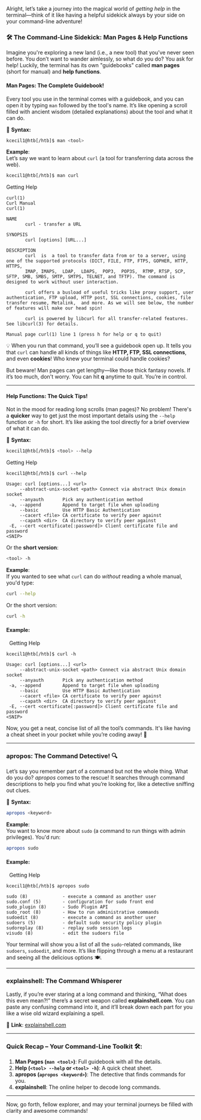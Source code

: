 Alright, let’s take a journey into the magical world of *getting help* in the terminal—think of it like having a helpful sidekick always by your side on your command-line adventure!

### 🛠️ **The Command-Line Sidekick: Man Pages & Help Functions**

Imagine you're exploring a new land (i.e., a new tool) that you’ve never seen before. You don’t want to wander aimlessly, so what do you do? You ask for help! Luckily, the terminal has its own "guidebooks" called **man pages** (short for manual) and **help functions**.

#### **Man Pages: The Complete Guidebook!**
Every tool you use in the terminal comes with a guidebook, and you can open it by typing `man` followed by the tool's name. It’s like opening a scroll filled with ancient wisdom (detailed explanations) about the tool and what it can do.

📝 **Syntax:**
```bash
kcecil1@htb[/htb]$ man <tool>
```

**Example**:  
Let’s say we want to learn about `curl` (a tool for transferring data across the web).

```bash
kcecil1@htb[/htb]$ man curl
```

Getting Help

```shell-session
curl(1)                                                             Curl Manual                                                            curl(1)

NAME
       curl - transfer a URL

SYNOPSIS
       curl [options] [URL...]

DESCRIPTION
       curl  is  a tool to transfer data from or to a server, using one of the supported protocols (DICT, FILE, FTP, FTPS, GOPHER, HTTP, HTTPS,  
       IMAP, IMAPS,  LDAP,  LDAPS,  POP3,  POP3S,  RTMP, RTSP, SCP, SFTP, SMB, SMBS, SMTP, SMTPS, TELNET, and TFTP). The command is designed to work without user interaction.

       curl offers a busload of useful tricks like proxy support, user authentication, FTP upload, HTTP post, SSL connections, cookies, file transfer resume, Metalink,  and more. As we will see below, the number of features will make our head spin!

       curl is powered by libcurl for all transfer-related features.  See libcurl(3) for details.

Manual page curl(1) line 1 (press h for help or q to quit)
```

💡 When you run that command, you’ll see a guidebook open up. It tells you that `curl` can handle all kinds of things like **HTTP, FTP, SSL connections**, and even **cookies**! Who knew your terminal could handle cookies?

But beware! Man pages can get lengthy—like those thick fantasy novels. If it’s too much, don't worry. You can hit **q** anytime to quit. You’re in control.

---

#### **Help Functions: The Quick Tips!**
Not in the mood for reading long scrolls (man pages)? No problem! There's a **quicker** way to get just the most important details using the `--help` function or `-h` for short. It’s like asking the tool directly for a brief overview of what it can do.

📝 **Syntax:**
```bash
kcecil1@htb[/htb]$ <tool> --help
```

  
Getting Help

```shell-session
kcecil1@htb[/htb]$ curl --help

Usage: curl [options...] <url>
     --abstract-unix-socket <path> Connect via abstract Unix domain socket
     --anyauth       Pick any authentication method
 -a, --append        Append to target file when uploading
     --basic         Use HTTP Basic Authentication
     --cacert <file> CA certificate to verify peer against
     --capath <dir>  CA directory to verify peer against
 -E, --cert <certificate[:password]> Client certificate file and password
<SNIP>
```

Or the **short version**:
```bash
<tool> -h
```

**Example**:  
If you wanted to see what `curl` can do *without* reading a whole manual, you'd type:

```bash
curl --help
```
Or the short version:
```bash
curl -h
```

#### Example:

  Getting Help

```shell-session
kcecil1@htb[/htb]$ curl -h

Usage: curl [options...] <url>
     --abstract-unix-socket <path> Connect via abstract Unix domain socket
     --anyauth       Pick any authentication method
 -a, --append        Append to target file when uploading
     --basic         Use HTTP Basic Authentication
     --cacert <file> CA certificate to verify peer against
     --capath <dir>  CA directory to verify peer against
 -E, --cert <certificate[:password]> Client certificate file and password
<SNIP>
```

Now, you get a neat, concise list of all the tool’s commands. It's like having a cheat sheet in your pocket while you’re coding away! 🌟

---

### **apropos: The Command Detective! 🔍**

Let’s say you remember part of a command but not the whole thing. What do you do? *apropos* comes to the rescue! It searches through command descriptions to help you find what you’re looking for, like a detective sniffing out clues.

📝 **Syntax:**
```bash
apropos <keyword>
```

**Example**:  
You want to know more about `sudo` (a command to run things with admin privileges). You'd run:
```bash
apropos sudo
```

#### Example:

  Getting Help

```shell-session
kcecil1@htb[/htb]$ apropos sudo

sudo (8)             - execute a command as another user
sudo.conf (5)        - configuration for sudo front end
sudo_plugin (8)      - Sudo Plugin API
sudo_root (8)        - How to run administrative commands
sudoedit (8)         - execute a command as another user
sudoers (5)          - default sudo security policy plugin
sudoreplay (8)       - replay sudo session logs
visudo (8)           - edit the sudoers file
```

Your terminal will show you a list of all the `sudo`-related commands, like `sudoers`, `sudoedit`, and more. It’s like flipping through a menu at a restaurant and seeing all the delicious options 🍽️.

---

### **explainshell: The Command Whisperer**
Lastly, if you’re ever staring at a long command and thinking, “What does this even mean?!” there’s a secret weapon called **explainshell.com**. You can paste any confusing command into it, and it’ll break down each part for you like a wise old wizard explaining a spell. 

🔗 **Link**: [explainshell.com](https://explainshell.com)

---

### **Quick Recap – Your Command-Line Toolkit 🛠️:**
1. **Man Pages (`man <tool>`)**: Full guidebook with all the details.
2. **Help (`<tool> --help` or `<tool> -h`)**: A quick cheat sheet.
3. **apropos (`apropos <keyword>`)**: The detective that finds commands for you.
4. **explainshell**: The online helper to decode long commands.

---

Now, go forth, fellow explorer, and may your terminal journeys be filled with clarity and awesome commands!